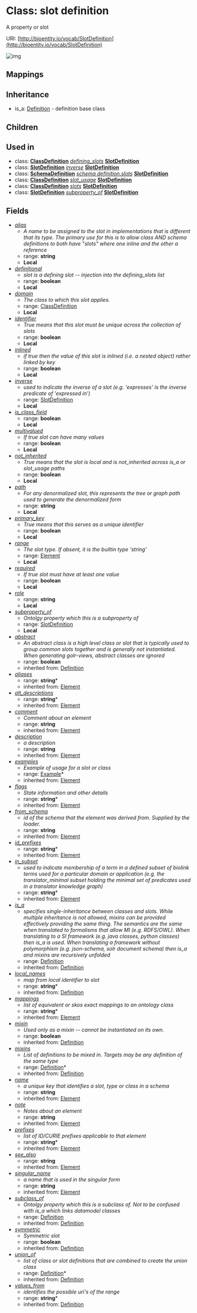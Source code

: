 # Class: slot definition


A property or slot

URI: [http://bioentity.io/vocab/SlotDefinition](http://bioentity.io/vocab/SlotDefinition)

![img](http://yuml.me/diagram/nofunky;dir:TB/class/\[SlotDefinition|multivalued:boolean%20%3F;required:boolean%20%3F;inlined:boolean%20%3F;primary_key:boolean%20%3F;identifier:boolean%20%3F;definitional:boolean%20%3F;alias:string%20%3F;path:string%20%3F;is_class_field:boolean%20%3F;not_inherited:boolean%20%3F;role:string%20%3F;name(i):string;singular_name(i):string%20%3F;description(i):string%20%3F;note(i):string%20%3F;comment(i):string%20%3F;see_also(i):string%20%3F;flags(i):string%20*;prefixes(i):string%20*;aliases(i):string%20*;mappings(i):string%20*;id_prefixes(i):string%20*;in_subset(i):string%20*;from_schema(i):string%20%3F;alt_descriptions(i):string%20*;mixin(i):boolean%20%3F;abstract(i):boolean%20%3F;local_names(i):string%20*;values_from(i):string%20*;symmetric(i):boolean%20%3F]-%20subclass_of(i)%20%3F>\[Definition],%20\[SlotDefinition]-%20union_of(i)%20*>\[Definition],%20\[SlotDefinition]-%20mixins(i)%20*>\[Definition],%20\[SlotDefinition]-%20is_a(i)%20%3F>\[Definition],%20\[SlotDefinition]++-%20examples(i)%20*>\[Example],%20\[SlotDefinition]-%20inverse%20%3F>\[SlotDefinition],%20\[SlotDefinition]-%20subproperty_of%20%3F>\[SlotDefinition],%20\[SlotDefinition]-%20range%20%3F>\[Element],%20\[SlotDefinition]-%20domain%20%3F>\[ClassDefinition],%20\[ClassDefinition]-%20defining_slots(i)%20*>\[SlotDefinition],%20\[SlotDefinition]-%20inverse%20%3F>\[SlotDefinition],%20\[SchemaDefinition]++-%20slots(i)%20*>\[SlotDefinition],%20\[ClassDefinition]++-%20slot_usage(i)%20*>\[SlotDefinition],%20\[ClassDefinition]-%20slots(i)%20*>\[SlotDefinition],%20\[SlotDefinition]-%20subproperty_of%20%3F>\[SlotDefinition],%20\[Definition]^-\[SlotDefinition])
## Mappings

## Inheritance

 *  is_a: [Definition](Definition.md) - definition base class
## Children

## Used in

 *  class: **[ClassDefinition](ClassDefinition.md)** *[defining_slots](defining_slots.md)* **[SlotDefinition](SlotDefinition.md)**
 *  class: **[SlotDefinition](SlotDefinition.md)** *[inverse](inverse.md)* **[SlotDefinition](SlotDefinition.md)**
 *  class: **[SchemaDefinition](SchemaDefinition.md)** *[schema definition.slots](slot_definitions.md)* **[SlotDefinition](SlotDefinition.md)**
 *  class: **[ClassDefinition](ClassDefinition.md)** *[slot_usage](slot_usage.md)* **[SlotDefinition](SlotDefinition.md)**
 *  class: **[ClassDefinition](ClassDefinition.md)** *[slots](slots.md)* **[SlotDefinition](SlotDefinition.md)**
 *  class: **[SlotDefinition](SlotDefinition.md)** *[subproperty_of](subproperty_of.md)* **[SlotDefinition](SlotDefinition.md)**
## Fields

 * _[alias](alias.md)_
    * _A name to be assigned to the slot in implementations that is different that its type.  The primary use for this is to allow class AND schema definitions to both have "slots" where one inline and the other a reference_
    * range: **string**
    * __Local__
 * _[definitional](definitional.md)_
    * _slot is a defining slot -- injection into the defining_slots list_
    * range: **boolean**
    * __Local__
 * _[domain](domain.md)_
    * _The class to which this slot applies._
    * range: [ClassDefinition](ClassDefinition.md)
    * __Local__
 * _[identifier](identifier.md)_
    * _True means that this slot must be unique across the collection of slots_
    * range: **boolean**
    * __Local__
 * _[inlined](inlined.md)_
    * _if true then the value of this slot is inlined (i.e. a nested object) rather linked by key_
    * range: **boolean**
    * __Local__
 * _[inverse](inverse.md)_
    * _used to indicate the inverse of a slot (e.g. 'expresses' is the inverse predicate of 'expressed in')_
    * range: [SlotDefinition](SlotDefinition.md)
    * __Local__
 * _[is_class_field](is_class_field.md)_
    * range: **boolean**
    * __Local__
 * _[multivalued](multivalued.md)_
    * _If true slot can have many values_
    * range: **boolean**
    * __Local__
 * _[not_inherited](not_inherited.md)_
    * _True means that the slot is local and is not_inherited across is_a or slot_usage paths_
    * range: **boolean**
    * __Local__
 * _[path](path.md)_
    * _For any denormalized slot, this represents the tree or graph path used to generate the denormalized form_
    * range: **string**
    * __Local__
 * _[primary_key](primary_key.md)_
    * _True means that this serves as a unique identifier_
    * range: **boolean**
    * __Local__
 * _[range](range.md)_
    * _The slot type.  If absent, it is the builtin type 'string'_
    * range: [Element](Element.md)
    * __Local__
 * _[required](required.md)_
    * _If true slot must have at least one value_
    * range: **boolean**
    * __Local__
 * _[role](role.md)_
    * range: **string**
    * __Local__
 * _[subproperty_of](subproperty_of.md)_
    * _Ontolgy property which this is a subproperty of_
    * range: [SlotDefinition](SlotDefinition.md)
    * __Local__
 * _[abstract](abstract.md)_
    * _An abstract class is a high level class or slot that is typically used to group common slots together and is generally not instantiated. When generating golr-views, abstract classes are ignored_
    * range: **boolean**
    * inherited from: [Definition](Definition.md)
 * _[aliases](aliases.md)_
    * range: **string***
    * inherited from: [Element](Element.md)
 * _[alt_descriptions](alt_descriptions.md)_
    * range: **string***
    * inherited from: [Element](Element.md)
 * _[comment](comment.md)_
    * _Comment about an element_
    * range: **string**
    * inherited from: [Element](Element.md)
 * _[description](description.md)_
    * _a description_
    * range: **string**
    * inherited from: [Element](Element.md)
 * _[examples](examples.md)_
    * _Example of usage for a slot or class_
    * range: [Example](Example.md)*
    * inherited from: [Element](Element.md)
 * _[flags](flags.md)_
    * _State information and other details_
    * range: **string***
    * inherited from: [Element](Element.md)
 * _[from_schema](from_schema.md)_
    * _id of the schema that the element was derived from.  Supplied by the loader._
    * range: **string**
    * inherited from: [Element](Element.md)
 * _[id_prefixes](id_prefixes.md)_
    * range: **string***
    * inherited from: [Element](Element.md)
 * _[in_subset](in_subset.md)_
    * _used to indicate membership of a term in a defined subset of biolink terms used for a particular domain or application (e.g. the translator_minimal subset holding the minimal set of predicates used in a translator knowledge graph)_
    * range: **string***
    * inherited from: [Element](Element.md)
 * _[is_a](is_a.md)_
    * _specifies single-inheritance between classes and slots. While multiple inheritance is not allowed, mixins can be provided effectively providing the same thing. The semantics are the same when translated to formalisms that allow MI (e.g. RDFS/OWL). When translating to a SI framework (e.g. java classes, python classes) then is_a is used. When translating a framework without polymorphism (e.g. json-schema, solr document schema) then is_a and mixins are recursively unfolded_
    * range: [Definition](Definition.md)
    * inherited from: [Definition](Definition.md)
 * _[local_names](local_names.md)_
    * _map from local identifier to slot_
    * range: **string***
    * inherited from: [Definition](Definition.md)
 * _[mappings](mappings.md)_
    * _list of equivalent or skos exact mappings to an ontology class_
    * range: **string***
    * inherited from: [Element](Element.md)
 * _[mixin](mixin.md)_
    * _Used only as a mixin -- cannot be instantiated on its own._
    * range: **boolean**
    * inherited from: [Definition](Definition.md)
 * _[mixins](mixins.md)_
    * _List of definitions to be mixed in. Targets may be any definition of the same type_
    * range: [Definition](Definition.md)*
    * inherited from: [Definition](Definition.md)
 * _[name](name.md)_
    * _a unique key that identifies a slot, type or class in a schema_
    * range: **string**
    * inherited from: [Element](Element.md)
 * _[note](note.md)_
    * _Notes about an element_
    * range: **string**
    * inherited from: [Element](Element.md)
 * _[prefixes](prefixes.md)_
    * _list of ID/CURIE prefixes applicable to that element_
    * range: **string***
    * inherited from: [Element](Element.md)
 * _[see_also](see_also.md)_
    * range: **string**
    * inherited from: [Element](Element.md)
 * _[singular_name](singular_name.md)_
    * _a name that is used in the singular form_
    * range: **string**
    * inherited from: [Element](Element.md)
 * _[subclass_of](subclass_of.md)_
    * _Ontolgy property which this is a subclass of. Not to be confused with is_a which links datamodel classes_
    * range: [Definition](Definition.md)
    * inherited from: [Definition](Definition.md)
 * _[symmetric](symmetric.md)_
    * _Symmetric slot_
    * range: **boolean**
    * inherited from: [Definition](Definition.md)
 * _[union_of](union_of.md)_
    * _list of class or slot definitions that are combined to create the union class_
    * range: [Definition](Definition.md)*
    * inherited from: [Definition](Definition.md)
 * _[values_from](values_from.md)_
    * _identifies the possible uri's of the range_
    * range: **string***
    * inherited from: [Definition](Definition.md)
